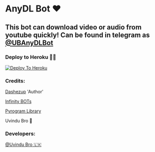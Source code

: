 # AnyDL Bot ❤

## This bot can download video or audio from youtube quickly! Can be found in telegram as [@UBAnyDLBot](http://t.me/UBAnyDLBot)

### Deploy to Heroku 🏃‍♂

[![Deploy To Heroku](https://www.herokucdn.com/deploy/button.svg)](https://heroku.com/deploy?template=https://github.com/Bot361/AnyDL)

### Credits:

[Dashezup](https://github.com/dashezup) 'Author'

[Infinity BOTs](https://t.me/Infinity_BOTs)

[Pyrogram Library](https://github.com/pyrogram/pyrogram)

Uvindu Bro 👻

### Developers:

[@Uvindu Bro 🇱🇰](https://t.me/Uvindu_Bro)
